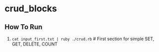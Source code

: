 # crud_blocks

## How To Run

1. `cat input_first.txt | ruby ./crud.rb` # First section for simple SET, GET, DELETE, COUNT
